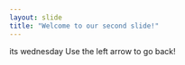 ```yaml
---
layout: slide
title: "Welcome to our second slide!"
---
```

its wednesday
Use the left arrow to go back!
